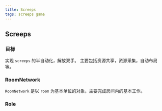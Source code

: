 ```yaml
---
title: Screeps
tags: screeps game
---
```


## Screeps

### 目标

实现 `screeps` 的半自动化，解放双手。
主要包括资源共享，资源采集，自动布局等。

### RoomNetwork

`RoomNetwork` 是以 `room` 为基本单位的对象，主要完成房间内的基本工作。

### Role
